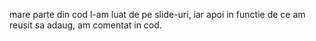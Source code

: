 mare parte din cod l-am luat de pe slide-uri, iar apoi in functie de ce am reusit sa adaug, am comentat in cod. 
